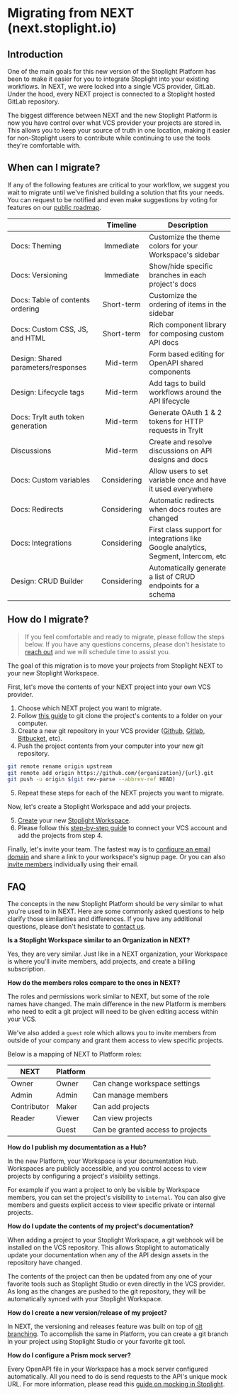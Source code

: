 # Migrating from NEXT (next.stoplight.io)

## Introduction

One of the main goals for this new version of the Stoplight Platform has been to make it easier for you to integrate Stoplight into your existing workflows. In NEXT, we were locked into a single VCS provider, GitLab. Under the hood, every NEXT project is connected to a Stoplight hosted GitLab repository.

The biggest difference between NEXT and the new Stoplight Platform is now you have control over what VCS provider your projects are stored in. This allows you to keep your source of truth in one location, making it easier for non-Stoplight users to contribute while continuing to use the tools they're comfortable with.

## When can I migrate?

If any of the following features are critical to your workflow, we suggest you wait to migrate until we've finished building a solution that fits your needs. You can request to be notified and even make suggestions by voting for features on our [public roadmap](https://meta.stoplight.io/roadmap).

<!-- TODO: Add productboard links for each feature -->

|                                     |  Timeline   | Description                                                                        |
| ----------------------------------- | :---------: | ---------------------------------------------------------------------------------- |
| Docs: Theming                       |  Immediate  | Customize the theme colors for your Workspace's sidebar                            |
| Docs: Versioning                    |  Immediate  | Show/hide specific branches in each project's docs                                 |
| Docs: Table of contents ordering    | Short-term  | Customize the ordering of items in the sidebar                                     |
| Docs: Custom CSS, JS, and HTML      | Short-term  | Rich component library for composing custom API docs                               |
| Design: Shared parameters/responses |  Mid-term   | Form based editing for OpenAPI shared components                                   |
| Design: Lifecycle tags              |  Mid-term   | Add tags to build workflows around the API lifecycle                               |
| Docs: TryIt auth token generation   |  Mid-term   | Generate OAuth 1 & 2 tokens for HTTP requests in TryIt                             |
| Discussions                         |  Mid-term   | Create and resolve discussions on API designs and docs                             |
| Docs: Custom variables              | Considering | Allow users to set variable once and have it used everywhere                       |
| Docs: Redirects                     | Considering | Automatic redirects when docs routes are changed                                   |
| Docs: Integrations                  | Considering | First class support for integrations like Google analytics, Segment, Intercom, etc |
| Design: CRUD Builder                | Considering | Automatically generate a list of CRUD endpoints for a schema                       |

## How do I migrate?

> If you feel comfortable and ready to migrate, please follow the steps below. If you have any questions concerns, please don't hesistate to [reach out](mailto:support@stoplight.io) and we will schedule time to assist you.

The goal of this migration is to move your projects from Stoplight NEXT to your new Stoplight Workspace.

First, let's move the contents of your NEXT project into your own VCS provider.

1. Choose which NEXT project you want to migrate.
2. Follow [this guide](https://docs.stoplight.io/platform/projects/git-repo) to git clone the project's contents to a folder on your computer.
3. Create a new git repository in your VCS provider ([Github](https://help.github.com/en/github/getting-started-with-github/create-a-repo), [Gitlab](https://docs.gitlab.com/ee/gitlab-basics/create-project.html), [Bitbucket](https://confluence.atlassian.com/bitbucket/create-a-git-repository-759857290.html), etc).
4. Push the project contents from your computer into your new git repository.

```bash
git remote rename origin upstream
git remote add origin https://github.com/{organization}/{url}.git
git push -u origin $(git rev-parse --abbrev-ref HEAD)
```

5. Repeat these steps for each of the NEXT projects you want to migrate.

Now, let's create a Stoplight Workspace and add your projects.

5. [Create](https://stoplight.io/welcome/create) your new [Stoplight Workspace](./a.creating-a-workspace.md).
6. Please follow this [step-by-step guide](../1.-quickstarts/add-projects-quickstart.md#connect-an-existing-git-project) to connect your VCS account and add the projects from step 4.

Finally, let's invite your team. The fastest way is to [configure an email domain](../2.-workspaces/d.inviting-your-team.md#make-your-workspace-discoverable) and share a link to your workspace's signup page. Or you can also [invite members](../2.-workspaces/d.inviting-your-team.md) individually using their email.

## FAQ

The concepts in the new Stoplight Platform should be very similar to what you're used to in NEXT. Here are some commonly asked questions to help clarify those similarities and differences. If you have any additional questions, please don't hesistate to [contact us](mailto:support@stoplight.io).

**Is a Stoplight Workspace similar to an Organization in NEXT?**

Yes, they are very similar. Just like in a NEXT organization, your Workspace is where you'll invite members, add projects, and create a billing subscription.

**How do the members roles compare to the ones in NEXT?**

The roles and permissions work similar to NEXT, but some of the role names have changed. The main difference in the new Platform is members who need to edit a git project will need to be given editing access within your VCS.

We've also added a `guest` role which allows you to invite members from outside of your company and grant them access to view specific projects.

Below is a mapping of NEXT to Platform roles:

| NEXT        | Platform |                                   |
| ----------- | -------- | --------------------------------- |
| Owner       | Owner    | Can change workspace settings     |
| Admin       | Admin    | Can manage members                |
| Contributor | Maker    | Can add projects                  |
| Reader      | Viewer   | Can view projects                 |
|             | Guest    | Can be granted access to projects |

**How do I publish my documentation as a Hub?**

In the new Platform, your Workspace is your documentation Hub. Workspaces are publicly accessible, and you control access to view projects by configuring a project's visibility settings.

For example if you want a project to only be visible by Workspace members, you can set the project's visibility to `internal`. You can also give members and guests explicit access to view specific private or internal projects.

**How do I update the contents of my project's documentation?**

When adding a project to your Stoplight Workspace, a git webhook will be installed on the VCS repository. This allows Stoplight to automatically update your documentation when any of the API design assets in the repository have changed.

The contents of the project can then be updated from any one of your favorite tools such as Stoplight Studio or even directly in the VCS provider. As long as the changes are pushed to the git repository, they will be automatically synced with your Stoplight Workspace.

<!-- **How do I add a custom domain to my documentation?** -->

<!-- **How do I configure authentication such as Auth0 or SAML?** -->

<!-- TODO: Configure Auth0 as an IdP: https://auth0.com/docs/protocols/saml/saml-configuration/design-considerations#considerations-for-using-auth0-as-identity-provider -->

<!-- TODO: Link to docs on configuring SAML -->

**How do I create a new version/release of my project?**

In NEXT, the versioning and releases feature was built on top of [git branching](https://git-scm.com/book/en/v2/Git-Branching-Basic-Branching-and-Merging). To accomplish the same in Platform, you can create a git branch in your project using Stoplight Studio or your favorite git tool.

<!-- TODO: Add a link to multi-branch support -->

**How do I configure a Prism mock server?**

Every OpenAPI file in your Workspace has a mock server configured automatically. All you need to do is send requests to the API's unique mock URL. For more information, please read this [guide on mocking in Stoplight](./d.setting-up-a-mock-server.md).

<!-- TODO: Add a link -->
